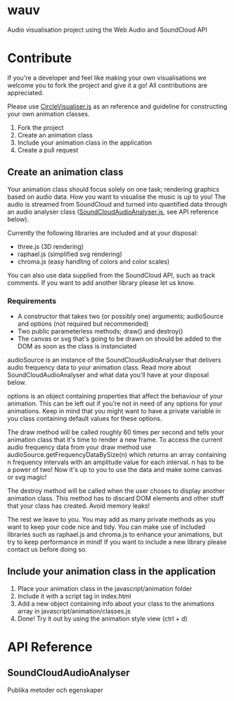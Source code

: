 # wauv
Audio visualisation project using the Web Audio and SoundCloud API

# Contribute
If you're a developer and feel like making your own visualisations we welcome you to fork the project and give it a go! All contributions are appreciated.

Please use [CircleVisualiser.js](javascript/animation/CircleVisualiser.js) as an reference and guideline for constructing your own animation classes.

1. Fork the project
2. Create an animation class
3. Include your animation class in the application
4. Create a pull request

## Create an animation class
Your animation class should focus solely on one task; rendering graphics based on audio data. How you want to visualise the music is up to you! The audio is streamed from SoundCloud and turned into quantified data through an audio analyser class ([SoundCloudAudioAnalyser.js](javascript/SoundCloudAudioAnalyser.js), see API reference below).

Currently the following libraries are included and at your disposal:
* three.js (3D rendering)
* raphael.js (simplified svg rendering)
* chroma.js (easy handling of colors and color scales)

You can also use data supplied from the SoundCloud API, such as track comments. If you want to add another library please let us know.

### Requirements
* A constructor that takes two (or possibly one) arguments; audioSource and options (not required but recommended)
* Two public parameterless methods; draw() and destroy()
* The canvas or svg that's going to be drawn on should be added to the DOM as soon as the class is instanciated

audioSource is an instance of the SoundCloudAudioAnalyser that delivers audio frequency data to your animation class. Read more about SoundCloudAudioAnalyser and what data you'll have at your disposal below.

options is an object containing properties that affect the behaviour of your animation. This can be left out if you're not in need of any options for your animations. Keep in mind that you might want to have a private variable in you class containing default values for these options.

The draw method will be called roughly 60 times per second and tells your animation class that it's time to render a new frame. To access the current audio frequency data from your draw method use audioSource.getFrequencyDataBySize(n) which returns an array containing n frequency intervals with an amplitude value for each interval. n has to be a power of two! Now it's up to you to use the data and make some canvas or svg magic!

The destroy method will be called when the user choses to display another animation class. This method has to discard DOM elements and other stuff that your class has created. Avoid memory leaks!

The rest we leave to you. You may add as many private methods as you want to keep your code nice and tidy. You can make use of included libraries such as raphael.js and chroma.js to enhance your animations, but try to keep performance in mind! If you want to include a new library please contact us before doing so.

## Include your animation class in the application
1. Place your animation class in the javascript/animation folder
2. Include it with a script tag in index.html
3. Add a new object containing info about your class to the animations array in javascript/animation/classes.js
4. Done! Try it out by using the animation style view (ctrl + d)

# API Reference
## SoundCloudAudioAnalyser
Publika metoder och egenskaper
